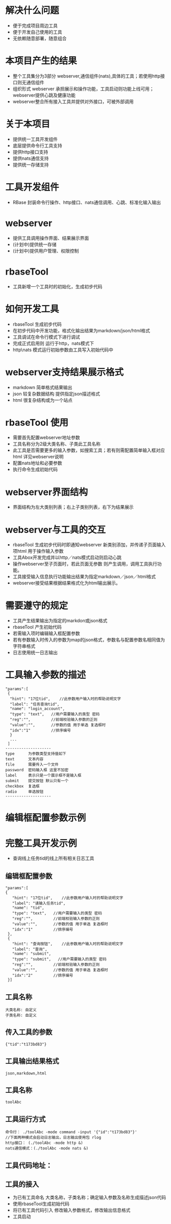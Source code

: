 # 解决什么问题
* 便于完成项目周边工具
* 便于开发自己使用的工具
* 无依赖随意部署，随意组合

# 本项目产生的结果
* 整个工具集分为3部分 webserver,通信组件(nats),具体的工具；若使用http接口则无通信组件
* 组织形式 webserver 承担展示和操作功能，工具启动则功能上线可用；webserver提供心跳及健康功能
* webserver整合所有接入工具并提供对外接口，可被外部调用

# 关于本项目
* 提供统一工具开发组件
* 底层提供命令行工具支持
* 提供http接口支持
* 提供nats通信支持
* 提供统一存储支持

# 工具开发组件
* RBase 封装命令行操作、http接口、nats通信调用、心跳、标准化输入输出

# webserver
* 提供工具调用操作界面、结果展示界面
* (计划中)提供统一存储
* (计划中)提供用户管理、权限控制

# rbaseTool
* 工具新增一个工具时的初始化，生成初步代码

# 如何开发工具
* rbaseTool 生成初步代码
* 在初步代码中开发功能，格式化输出结果为markdown/json/html格式
* 工具调试在命令行模式下进行调试
* 完成正式启用则 运行于http，nats模式下
* http\nats 模式运行初始参数由工具写入初始代码中

# webserver支持结果展示格式
* markdown  简单格式结果输出
* json      较复杂数据结构  提供指定json描述格式
* html      很复杂结构或为一个站点

# rbaseTool 使用
* 需要首先配置webserver地址参数
* 工具名称分为2级大类名称、子类此工具名称
* 此工具是否需要更多的输入参数，如搜索工具；若有则需配置简单输入框对应html 详见webserver说明
* 配置nats地址和必要参数
* 执行命令生成初始代码

# webserver界面结构
* 界面结构为左大类别列表；右上子类别列表，右下为结果展示

# webserver与工具的交互
* rbaseTool 生成初步代码时即通知webserver 新类别添加，并传递子页面输入项html 用于操作输入参数
* 工具Abox开发完成并以http／nats模式启动则启动心跳
* 操作webserver至子页面时，若此页面无参数 则产生调用，调用工具执行功能。
* 工具接受输入信息执行功能输出结果为指定markdown／json／html格式
* webserver接受结果根据结果格式化为html输出展示。

# 需要遵守的规定
* 工具产生结果输出为指定的markdon或json格式
* rbaseTool 产生初始代码
* 若需输入项时编辑输入框配置参数
* 若有参数输入时传入的参数为map的json格式，参数名与配置参数名相同值为字符串格式
* 日志使用统一日志输出

# 工具输入参数的描述
    
    "params":[
     {
      "hint": "17位tid",    //此参数用户输入时的帮助说明文字
      "label": "任务查询tid",  
      "name": "login_account",
      "type": "text",   //用户需要输入的类型 密码
      "reg":"",         //前端校验输入参数的正则
	  "value":"",       //参数的值 用于单选 复选框时
      "idx":"1"         //排序编号
      }
      ...
     ]
    -------------------- 
    type      为参数类型支持值如下
    text      文本内容
    file      需要传入一个文件
    password  密码输入框 这里不加密
    label     表示只是一个展示框不是输入框
    submit    提交按钮 默认只有一个
    checkbox  复选框   
    radio     单选按钮
    --------------------

# 编辑框配置参数示例


# 完整工具开发示例
* 查询线上任务tid的线上所有相关日志工具

## 编辑框配置参数
    "params":[
    {
       "hint": "17位tid",    //此参数用户输入时的帮助说明文字
       "label": "请输入任务tid",  
       "name": "tid",
       "type": "text",   //用户需要输入的类型 密码
       "reg":"",         //前端校验输入参数的正则
       "value":"",       //参数的值 用于单选 复选框时
       "idx":"1"         //排序编号
     },
     {
       "hint": "查询按钮",    //此参数用户输入时的帮助说明文字
       "label": "查询",  
       "name": "submit",
       "type": "submit",   //用户需要输入的类型 密码
       "reg":"",         //前端校验输入参数的正则
       "value":"",       //参数的值 用于单选 复选框时
       "idx":"2"         //排序编号
     }]
## 工具名称
    大类名称: 自定义
    子类名称: 自定义

## 传入工具的参数
    {"tid":"t173bd83"}

## 工具输出结果格式
    json,markdown,html

## 工具名称
    toolAbc

## 工具运行方式
    命令行： ./toolAbc -mode command -input '{"id":"t173bd83"}'
    //下面两种模式会启动日志输出，日志输出使用包 rlog
    http接口： (./toolAbc -mode http &)  
    nats通信模式：(./toolAbc -mode nats &)

## 工具代码地址：

## 工具的接入
* 为已有工具命名 大类名称，子类名称；确定输入参数及名称生成描述json代码
* 使用rbaseTool生成初始代码
* 将已有工具代码引入 修改输入参数格式，修改输出信息格式
* 工具启动


